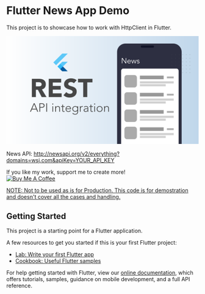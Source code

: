 # Flutter News App Demo
This project is to showcase how to work with HttpClient in Flutter.


<p align="center">
  <img src="rest_thumbnail.png" alt="flutter httpclient REST API" title="Screenshot">
</p>


News API: http://newsapi.org/v2/everything?domains=wsj.com&apiKey=YOUR_API_KEY



If you like my work, support me to create more!<br>
<a href="https://www.buymeacoffee.com/afzalali15" target="_blank"><img src="https://cdn.buymeacoffee.com/buttons/default-orange.png" alt="Buy Me A Coffee" style="height: 51px !important;width: 217px !important;" ></a>

<u>NOTE: Not to be used as is for Production. This code is for demostration and doesn't cover all the cases and handling.</u>

## Getting Started

This project is a starting point for a Flutter application.

A few resources to get you started if this is your first Flutter project:

- [Lab: Write your first Flutter app](https://flutter.dev/docs/get-started/codelab)
- [Cookbook: Useful Flutter samples](https://flutter.dev/docs/cookbook)

For help getting started with Flutter, view our
[online documentation](https://flutter.dev/docs), which offers tutorials,
samples, guidance on mobile development, and a full API reference.
